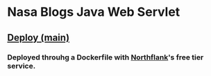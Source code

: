 # Nasa Blogs Java Web Servlet
## [Deploy (main)](https://p01--nginx--wtcdmgvzxmxy.code.run/nasa/)
### Deployed throuhg a Dockerfile with [Northflank](https://northflank.com/)'s free tier service.
